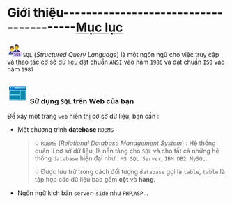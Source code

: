 # Giới thiệu----------------------------------------[Mục lục](https://github.com/Zenfection/SQL)

![icons8-sql_database_administrators_group_skin_type_7.png](https://raw.githubusercontent.com/Zenfection/Image/master/2021/03/09-21-36-48-icons8-sql_database_administrators_group_skin_type_7.png) `SQL` (*Structured Query Language*) là một ngôn ngữ cho việc truy cập và thao tác cơ sở dữ liệu đạt chuẩn `ANSI` vào năm `1986` và đạt chuẩn `ISO` vào năm `1987`

### ![icons8-web.png](https://raw.githubusercontent.com/Zenfection/Image/master/2021/03/09-21-51-52-icons8-web.png) Sử dụng `SQL` trên Web của bạn

Để xây một trang `web` hiển thị cơ sở dữ liệu, bạn cần :

- Một chương trình **datebase** `RDBMS`
  
  > 💡 `RDBMS` (*Relational Database Management System*) : Hệ thống quản lí cơ sở dữ liệu, là nền tảng cho `SQL` và cho tất cả những hệ thống `database` hiện đại như : `MS SQL Server`, `IBM DB2`, `MySQL`. 
  > 
  > 💡 Được lưu trữ trong cách đối tượng `database` gọi là `table`, `table` là tập hợp các dữ liệu bao gồm **cột** và **hàng**.

- Ngôn ngữ kịch bản `server-side` như `PHP`,`ASP`...
